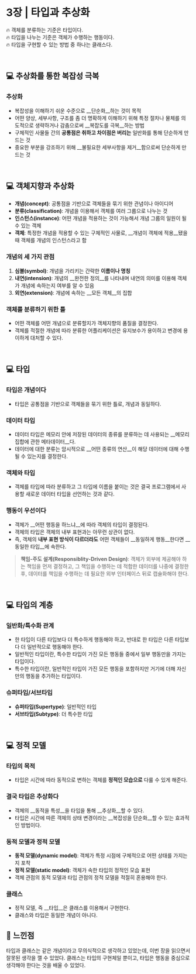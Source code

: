 # 3장 | 타입과 추상화
🔥 객체를 분류하는 기준은 타입이다.<br>
🔥 타입을 나누는 기준은 객체가 수행하는 행동이다.<br>
🔥 타입을 구현할 수 있는 방법 중 하나는 클래스다.<br>

<br>

## 💻 추상화를 통한 복잡성 극복

### 추상화

- 복잡성을 이해하기 쉬운 수준으로 __단순화__하는 것이 목적
- 어떤 양상, 세부사항, 구조를 좀 더 명확하게 이해하기 위해 특정 절차나 물체를 의도적으로 생략하거나 감춤으로써 __복잡도를 극복__하는 방법
- 구체적인 사물들 간의 __공통점은 취하고 차이점은 버리는__ 일반화를 통해 단순하게 만드는 것
- 중요한 부분을 강조하기 위해 __불필요한 세부사항을 제거__함으로써 단순하게 만드는 것

<br>

## 💻 객체지향과 추상화

- __개념(concept)__: 공통점을 기반으로 객체들을 묶기 위한 관념이나 아이디어
- __분류(classification)__: 개념을 이용해서 객체를 여러 그룹으로 나누는 것
- __인스턴스(instance)__: 어떤 개념을 적용하는 것이 가능해서 개념 그룹의 일원이 될 수 있는 객체
- __객체__: 특정한 개념을 적용할 수 있는 구체적인 사물로, __개념이 객체에 적용__됐을 때 객체를 개념의 인스턴스라고 함

### 개념의 세 가지 관점

1. __심볼(symbol)__: 개념을 가리키는 간략한 __이름이나 명칭__
2. __내연(intension)__: 개념의 __완전한 정의__를 나타내며 내연의 의미를 이용해 객체가 개념에 속하는지 여부를 알 수 있음
3. __외연(extension)__: 개념에 속하는 __모든 객체__의 집합

### 객체를 분류하기 위한 틀

- 어떤 객체를 어떤 개념으로 분류할지가 객체지향의 품질을 결정한다.
- 객체를 적절한 개념에 따라 분류한 어플리케이션은 유지보수가 용이하고 변경에 용이하게 대처할 수 있다.

<br>

## 💻 타입

### 타입은 개념이다

- 타입은 공통점을 기반으로 객체들을 묶기 위한 틀로, 개념과 동일하다.

### 데이터 타입

- 데이터 타입은 메모리 안에 저장된 데이터의 종류를 분류하는 데 사용되는 __메모리 집합에 관한 메타데이터__다.
- 데이터에 대한 분류는 암시적으로 __어떤 종류의 연산__이 해당 데이터에 대해 수행될 수 있는지를 결정한다.

### 객체와 타입

- 객체를 타입에 따라 분류하고 그 타입에 이름을 붙이는 것은 결국 프로그램에서 사용할 새로운 데이터 타입을 선언하는 것과 같다.

### 행동이 우선이다

- 객체가 __어떤 행동을 하느냐__에 따라 객체의 타입이 결정된다.
- 객체의 타입은 객체의 내부 표현과는 아무런 상관이 없다.
- 즉, 객체의 __내부 표현 방식이 다르더라도__ 어떤 객체들이 __동일하게 행동__한다면 __동일한 타입__에 속한다.

> __책임-주도 설계(Responsiblity-Driven Design)__: 객체가 외부에 제공해야 하는 책임을 먼저 결정하고, 그 책임을 수행하는 데 적합한 데이터를 나중에 결정한 후, 데이터를 책임을 수행하는 데 필요한 외부 인터페이스 뒤로 캡슐화해야 한다.

<br>

## 💻 타입의 계층

### 일반화/특수화 관계

- 한 타입이 다른 타입보다 더 특수하게 행동해야 하고, 반대로 한 타입은 다른 타입보다 더 일반적으로 행동해야 한다.
- 일반적인 타입이란, 특수한 타입이 가진 모든 행동들 중에서 일부 행동만을 가지는 타입이다.
- 특수한 타입이란, 일반적인 타입이 가진 모든 행동을 포함하지만 거기에 더해 자신만의 행동을 추가하는 타입이다.

### 슈퍼타입/서브타입

- __슈퍼타입(Supertype)__: 일반적인 타입
- __서브타입(Subtype)__: 더 특수한 타입

<br>

## 💻 정적 모델

### 타입의 목적

- 타입은 시간에 따라 동적으로 변하는 객체를 __정적인 모습으로__ 다룰 수 있게 해준다.

### 결국 타입은 추상화다

- 객체의 __동적을 특성__을 타입을 통해 __추상화__할 수 있다.
- 타입은 시간에 따른 객체의 상태 변경이라는 __복잡성을 단순화__할 수 있는 효과적인 방법이다.

### 동적 모델과 정적 모델

- __동적 모델(dynamic model)__: 객체가 특정 시점에 구체적으로 어떤 상태를 가지는지 포착
- __정적 모델(static model)__: 객체가 속한 타입의 정적인 모습 표현
- 객체 관점의 동적 모델과 타입 관점의 정적 모델을 적절히 혼용해야 한다.

### 클래스

- 정적 모델, 즉 __타입__은 클래스를 이용해서 구현한다.
- 클래스와 타입은 동일한 개념이 아니다.

## 📝 느낀점

타입과 클래스는 같은 개념이라고 무의식적으로 생각하고 있었는데, 이번 장을 읽으면서 잘못된 생각을 깰 수 있었다. 클래스는 타입의 구현체일 뿐이고, 타입은 행동을 중심으로 생각해야 한다는 것을 배울 수 있었다.
